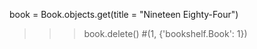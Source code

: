 book = Book.objects.get(title = "Nineteen Eighty-Four")
>>> book.delete()
#(1, {'bookshelf.Book': 1})